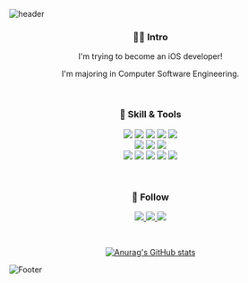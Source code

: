 ![header](https://capsule-render.vercel.app/api?type=waving&color=F5A9F2&height=200&section=header&text=Welcome%20to%20Yecong's%20Space!&fontSize=50&animation=fadeIn&fontColor=ffffff)
 
 <h3 align="center">🙋‍♀️ Intro</h3>
 
 <p align="center">
  I'm trying to become an iOS developer!
 </p>
 
 <p align="center">
  I'm majoring in Computer Software Engineering.
 </p>
 
 <br>
 
 <h3 align="center">🔨 Skill & Tools</h3>
 
 <p align="center">
  <img src="https://img.shields.io/badge/Swift-F05138?style=flat&logo=Swift&logoColor=white"/>
  <img src="https://img.shields.io/badge/UIkit-2396F3?style=flat&logo=UIkit&logoColor=white"/>
  <img src="https://img.shields.io/badge/CocoaPods-EE3322?style=flat&logo=CocoaPods&logoColor=white"/>
  <img src="https://img.shields.io/badge/SPM-000000?style=flat&logo=Apple&logoColor=white"/>
  <img src="https://img.shields.io/badge/Firebase-FFCA28?style=flat&logo=Firebase&logoColor=white"/>
  <br>
  <img src="https://img.shields.io/badge/Xcode-147EFB?style=flat&logo=Xcode&logoColor=white"/>
  <img src="https://img.shields.io/badge/Git-F05032?style=flat&logo=Git&logoColor=white"/>
  <img src="https://img.shields.io/badge/GitHub-181717?style=flat&logo=GitHub&logoColor=white"/>
  <br>
  <img src="https://img.shields.io/badge/Notion-000000?style=flat&logo=Notion&logoColor=white"/>
  <img src="https://img.shields.io/badge/Trello-0052CC?style=flat&logo=Trello&logoColor=white"/>
  <img src="https://img.shields.io/badge/Slack-4A154B?style=flat&logo=Slack&logoColor=white"/>
  <img src="https://img.shields.io/badge/Figma-F24E1E?style=flat&logo=Figma&logoColor=white"/>
  <img src="https://img.shields.io/badge/Jira-0052CC?style=flat&logo=Jira&logoColor=white"/>
 </p>
 
 <br>
 
 <h3 align="center">💌 Follow</h3>
 
 <p align="center">
   <a href="https://www.instagram.com/yecong._.stagram/" target="_blank">
    <img src="https://img.shields.io/badge/Instagram-E4405F?style=flat&logo=Instagram&logoColor=white"/>
   </a>
  
   <a href="https://velog.io/@leeyebeen" target="_blank">
    <img src="https://img.shields.io/badge/Velog-20C997?style=flat&logo=Velog&logoColor=white"/>
   </a>
  
   <a href="https://yecong-it.tistory.com/" target="_blank">
    <img src="https://img.shields.io/badge/Tistory-000000?style=flat&logo=Tistory&logoColor=white"/>
   </a>
 </p>
 
 <br>

 <div align="center">
 
  [![Anurag's GitHub stats](https://github-readme-stats.vercel.app/api?username=leeyebeen-dev)](https://github.com/leeyebeen-dev/github-readme-stats)  
 
 </div>  

![Footer](https://capsule-render.vercel.app/api?type=waving&color=F6CEF5&height=200&section=footer)
